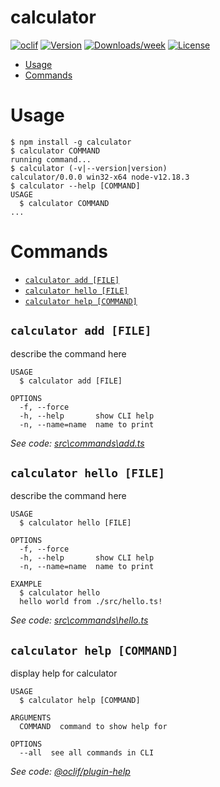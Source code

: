 calculator
==========



[![oclif](https://img.shields.io/badge/cli-oclif-brightgreen.svg)](https://oclif.io)
[![Version](https://img.shields.io/npm/v/calculator.svg)](https://npmjs.org/package/calculator)
[![Downloads/week](https://img.shields.io/npm/dw/calculator.svg)](https://npmjs.org/package/calculator)
[![License](https://img.shields.io/npm/l/calculator.svg)](https://github.com/oscaramos/calculator/blob/master/package.json)

<!-- toc -->
* [Usage](#usage)
* [Commands](#commands)
<!-- tocstop -->
# Usage
<!-- usage -->
```sh-session
$ npm install -g calculator
$ calculator COMMAND
running command...
$ calculator (-v|--version|version)
calculator/0.0.0 win32-x64 node-v12.18.3
$ calculator --help [COMMAND]
USAGE
  $ calculator COMMAND
...
```
<!-- usagestop -->
# Commands
<!-- commands -->
* [`calculator add [FILE]`](#calculator-add-file)
* [`calculator hello [FILE]`](#calculator-hello-file)
* [`calculator help [COMMAND]`](#calculator-help-command)

## `calculator add [FILE]`

describe the command here

```
USAGE
  $ calculator add [FILE]

OPTIONS
  -f, --force
  -h, --help       show CLI help
  -n, --name=name  name to print
```

_See code: [src\commands\add.ts](https://github.com/oscaramos/calculator/blob/v0.0.0/src\commands\add.ts)_

## `calculator hello [FILE]`

describe the command here

```
USAGE
  $ calculator hello [FILE]

OPTIONS
  -f, --force
  -h, --help       show CLI help
  -n, --name=name  name to print

EXAMPLE
  $ calculator hello
  hello world from ./src/hello.ts!
```

_See code: [src\commands\hello.ts](https://github.com/oscaramos/calculator/blob/v0.0.0/src\commands\hello.ts)_

## `calculator help [COMMAND]`

display help for calculator

```
USAGE
  $ calculator help [COMMAND]

ARGUMENTS
  COMMAND  command to show help for

OPTIONS
  --all  see all commands in CLI
```

_See code: [@oclif/plugin-help](https://github.com/oclif/plugin-help/blob/v3.2.0/src\commands\help.ts)_
<!-- commandsstop -->
